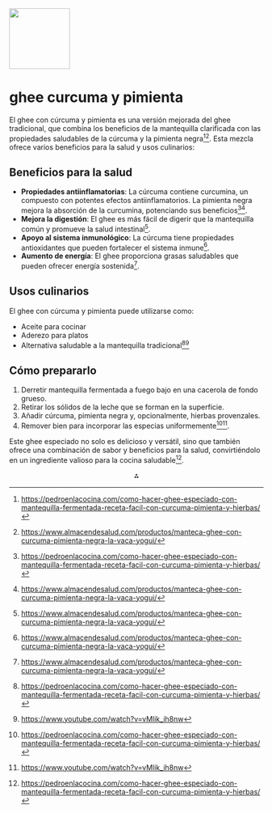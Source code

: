 <img src="https://r2cdn.perplexity.ai/pplx-full-logo-primary-dark%402x.png" class="logo" width="120"/>

# ghee curcuma y pimienta

El ghee con cúrcuma y pimienta es una versión mejorada del ghee tradicional, que combina los beneficios de la mantequilla clarificada con las propiedades saludables de la cúrcuma y la pimienta negra[^1][^2]. Esta mezcla ofrece varios beneficios para la salud y usos culinarios:

## Beneficios para la salud

- **Propiedades antiinflamatorias**: La cúrcuma contiene curcumina, un compuesto con potentes efectos antiinflamatorios. La pimienta negra mejora la absorción de la curcumina, potenciando sus beneficios[^1][^2].
- **Mejora la digestión**: El ghee es más fácil de digerir que la mantequilla común y promueve la salud intestinal[^2].
- **Apoyo al sistema inmunológico**: La cúrcuma tiene propiedades antioxidantes que pueden fortalecer el sistema inmune[^2].
- **Aumento de energía**: El ghee proporciona grasas saludables que pueden ofrecer energía sostenida[^2].


## Usos culinarios

El ghee con cúrcuma y pimienta puede utilizarse como:

- Aceite para cocinar
- Aderezo para platos
- Alternativa saludable a la mantequilla tradicional[^1][^3]


## Cómo prepararlo

1. Derretir mantequilla fermentada a fuego bajo en una cacerola de fondo grueso.
2. Retirar los sólidos de la leche que se forman en la superficie.
3. Añadir cúrcuma, pimienta negra y, opcionalmente, hierbas provenzales.
4. Remover bien para incorporar las especias uniformemente[^1][^3].

Este ghee especiado no solo es delicioso y versátil, sino que también ofrece una combinación de sabor y beneficios para la salud, convirtiéndolo en un ingrediente valioso para la cocina saludable[^1].

<div style="text-align: center">⁂</div>

[^1]: https://pedroenlacocina.com/como-hacer-ghee-especiado-con-mantequilla-fermentada-receta-facil-con-curcuma-pimienta-y-hierbas/

[^2]: https://www.almacendesalud.com/productos/manteca-ghee-con-curcuma-pimienta-negra-la-vaca-yogui/

[^3]: https://www.youtube.com/watch?v=vMlik_ih8nw

[^4]: https://sweetsaltykitchen.com/homemade-ghee-con-curcuma-y-cardamomo/

[^5]: https://aboutfoodco.com/producto/ghee-arabe-curcuma/

[^6]: https://www.instagram.com/tentacionketo/reel/C8vEoeYJ7yy/

[^7]: https://www.instagram.com/lavacayogui/p/DF-WQ9YxrH8/

[^8]: https://koradiuruguay.com/producto/ghee-curcuma/

